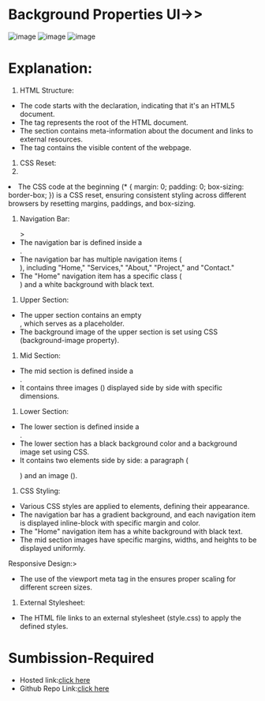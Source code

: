 # Background Properties UI->>
![image](https://github.com/namishagurunani/BackgroundProperties/assets/126158413/8763c771-544c-4ad2-9f90-a07c18f297f9)
![image](https://github.com/namishagurunani/BackgroundProperties/assets/126158413/ae47e428-ea42-49f0-b8d9-f74d0e276a00)
![image](https://github.com/namishagurunani/BackgroundProperties/assets/126158413/87601653-9ff5-4b9b-b4f2-d65e29c6de2e)
# Explanation:
<ol>
<li>HTML Structure:</li>
</ol>
<ul><li>The code starts with the <!DOCTYPE html> declaration, indicating that it's an HTML5 document.</li>
<li>The <html> tag represents the root of the HTML document.</li>
<li>The <head> section contains meta-information about the document and links to external resources.</li>
<li>The <body> tag contains the visible content of the webpage.</li></ul>
  <ol>
<li>CSS Reset:<li></ol>
</ul>
<li>The CSS code at the beginning (* { margin: 0; padding: 0; box-sizing: border-box; }) is a CSS reset, ensuring consistent styling across different browsers by resetting margins, paddings, and box-sizing.</li></ul>
  <ol>
<li>Navigation Bar:</li></ol>
<ul>><li>The navigation bar is defined inside a <div class="navbar">.</li>
<li>The navigation bar has multiple navigation items (<div class="nav">), including "Home," "Services," "About," "Project," and "Contact."</li>
<li>The "Home" navigation item has a specific class (<div class="nav home">) and a white background with black text.</li></ul>
<ol><li>Upper Section:</li></ol>

<ul><li>The upper section contains an empty <div class="upper">, which serves as a placeholder.</li>
<li>The background image of the upper section is set using CSS (background-image property).</li></ul>
<ol><li>Mid Section:</li></ol>

<ul><li>The mid section is defined inside a <div class="mid">.</li>
<li>It contains three images (<img>) displayed side by side with specific dimensions.</li></ul>
<ol><li>Lower Section:</li></ol>

<ul><li>The lower section is defined inside a <div class="lower">.</li>
<li>The lower section has a black background color and a background image set using CSS.</li>
<li>It contains two elements side by side: a paragraph (<p class="lower_left">) and an image (<img class="lower_right">).</li></ul>
<ol><li>CSS Styling:</li></ol>

<ul><li>Various CSS styles are applied to elements, defining their appearance.</li>
<li>The navigation bar has a gradient background, and each navigation item is displayed inline-block with specific margin and color.</li>
<li>The "Home" navigation item has a white background with black text.</li>
<li>The mid section images have specific margins, widths, and heights to be displayed uniformly.</li></ul>
<ol<li>Responsive Design:</li>></ol>

<ul><li>The use of the viewport meta tag in the <head> ensures proper scaling for different screen sizes.</li></ul>
<ol><li>External Stylesheet:</li></ol>

<ul><li>The HTML file links to an external stylesheet (style.css) to apply the defined styles.</li></ul>


# Sumbission-Required
- Hosted link:[click here](https://namishagurunani.github.io/BackgroundProperties/)
- Github Repo Link:[click here](https://github.com/namishagurunani/BackgroundProperties)
